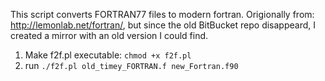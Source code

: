This script converts FORTRAN77 files to modern fortran. Origionally from: http://lemonlab.net/fortran/, but since the old BitBucket repo disappeard, I created a mirror with an old version I could find.

1. Make f2f.pl executable: `chmod +x f2f.pl`
2. run `./f2f.pl old_timey_FORTRAN.f new_Fortran.f90`
